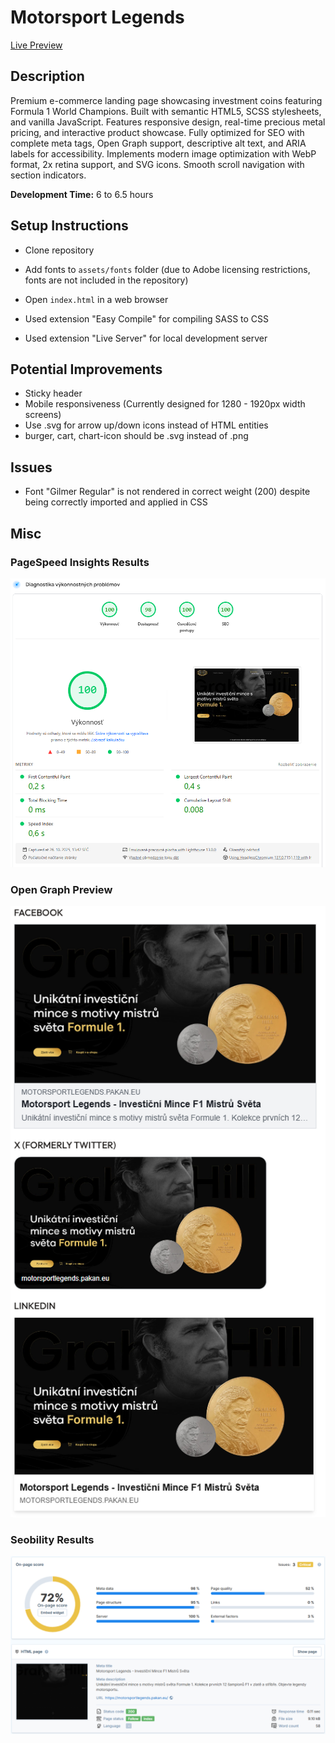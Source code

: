 # Motorsport Legends

[Live Preview](https://motorsportlegends.pakan.eu/)

## Description

Premium e-commerce landing page showcasing investment coins featuring Formula 1 World Champions. Built with semantic HTML5, SCSS stylesheets, and vanilla JavaScript. Features responsive design, real-time precious metal pricing, and interactive product showcase. Fully optimized for SEO with complete meta tags, Open Graph support, descriptive alt text, and ARIA labels for accessibility. Implements modern image optimization with WebP format, 2x retina support, and SVG icons. Smooth scroll navigation with section indicators. 

**Development Time:** 6 to 6.5 hours

## Setup Instructions

- Clone repository
- Add fonts to `assets/fonts` folder (due to Adobe licensing restrictions, fonts are not included in the repository)
- Open `index.html` in a web browser

- Used extension "Easy Compile" for compiling SASS to CSS
- Used extension "Live Server" for local development server

## Potential Improvements

- Sticky header
- Mobile responsiveness (Currently designed for 1280 - 1920px width screens)
- Use .svg for arrow up/down icons instead of HTML entities
- burger, cart, chart-icon should be .svg instead of .png

## Issues

- Font "Gilmer Regular" is not rendered in correct weight (200) despite being correctly imported and applied in CSS

## Misc

### PageSpeed Insights Results
![PageSpeed Desktop Results](./misc/pagespeed-desktop-results.png)

### Open Graph Preview
![Open Graph Preview](./misc/open-graph-preview.png)

### Seobility Results
![Seobility Results](./misc/seobility-results.png)
